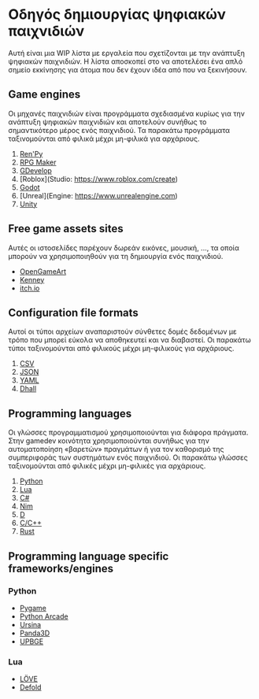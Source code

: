 # Οδηγός δημιουργίας ψηφιακών παιχνιδιών

Αυτή είναι μια WIP λίστα με εργαλεία
που σχετίζονται με την ανάπτυξη ψηφιακών παιχνιδιών.
Η λίστα αποσκοπεί στο να αποτελέσει ένα απλό σημείο εκκίνησης
για άτομα που δεν έχουν ιδέα από που να ξεκινήσουν.

## Game engines

Οι μηχανές παιχνιδιών είναι προγράμματα
σχεδιασμένα κυρίως για την ανάπτυξη ψηφιακών παιχνιδιών
και αποτελούν συνήθως το σημαντικότερο μέρος ενός παιχνιδιού.
Τα παρακάτω προγράμματα ταξινομούνται
από φιλικά μέχρι μη-φιλικά για αρχάριους.

1. [Ren'Py](https://www.renpy.org)
2. [RPG Maker](https://www.rpgmakerweb.com)
3. [GDevelop](https://gdevelop.io)
4. [Roblox](Studio: https://www.roblox.com/create)
5. [Godot](https://godotengine.org)
6. [Unreal](Engine: https://www.unrealengine.com)
7. [Unity](https://unity.com)

## Free game assets sites

Αυτές οι ιστοσελίδες παρέχουν
δωρεάν εικόνες, μουσική, ...,
τα οποία μπορούν να χρησιμοποιηθούν
για τη δημιουργία ενός παιχνιδιού.

* [OpenGameArt](https://opengameart.org)
* [Kenney](https://www.kenney.nl)
* [itch.io](https://itch.io)

## Configuration file formats

Αυτοί οι τύποι αρχείων αναπαριστούν
σύνθετες δομές δεδομένων
με τρόπο που μπορεί εύκολα να αποθηκευτεί και να διαβαστεί.
Οι παρακάτω τύποι ταξινομούνται
από φιλικούς μέχρι μη-φιλικούς για αρχάριους.

1. [CSV](https://en.wikipedia.org/wiki/Comma-separated_values)
2. [JSON](https://en.wikipedia.org/wiki/JSON)
3. [YAML](https://en.wikipedia.org/wiki/YAML)
4. [Dhall](https://dhall-lang.org)

## Programming languages

Οι γλώσσες προγραμματισμού χρησιμοποιούνται
για διάφορα πράγματα.
Στην gamedev κοινότητα χρησιμοποιούνται
συνήθως για την αυτοματοποίηση «βαρετών» πραγμάτων
ή για τον καθορισμό της συμπεριφοράς των συστημάτων ενός παιχνιδιού.
Οι παρακάτω γλώσσες ταξινομούνται
από φιλικές μέχρι μη-φιλικές για αρχάριους.

1. [Python](https://www.python.org)
2. [Lua](https://www.lua.org)
3. [C#](https://visualstudio.microsoft.com)
4. [Nim](https://nim-lang.org)
5. [D](https://dlang.org)
6. [C/C++](https://cplusplus.com)
7. [Rust](https://www.rust-lang.org)

## Programming language specific frameworks/engines

### Python

* [Pygame](https://www.pygame.org/news)
* [Python Arcade](https://api.arcade.academy/en/latest)
* [Ursina](https://www.ursinaengine.org)
* [Panda3D](https://www.panda3d.org)
* [UPBGE](https://upbge.org/#)

### Lua

* [LÖVE](https://love2d.org)
* [Defold](https://defold.com)
